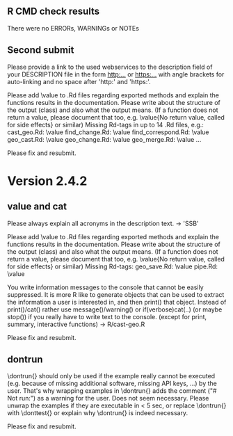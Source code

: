 ## R CMD check results
There were no ERRORs, WARNINGs or NOTEs

## Second submit
Please provide a link to the used webservices to the description field of your DESCRIPTION file in the form <http:...> or <https:...> with angle brackets for auto-linking and no space after 'http:' and 'https:'.

Please add \value to .Rd files regarding exported methods and explain the functions results in the documentation. Please write about the structure of the output (class) and also what the output means. (If a function does not return a value, please document that too, e.g. 
\value{No return value, called for side effects} or similar) Missing Rd-tags in up to 14 .Rd files, e.g.:
      cast_geo.Rd: \value
      find_change.Rd: \value
      find_correspond.Rd: \value
      geo_cast.Rd: \value
      geo_change.Rd: \value
      geo_merge.Rd: \value
      ...


Please fix and resubmit.

# Version 2.4.2
## value and cat
Please always explain all acronyms in the description text. -> 'SSB'

Please add \value to .Rd files regarding exported methods and explain
the functions results in the documentation. Please write about the
structure of the output (class) and also what the output means. (If a
function does not return a value, please document that too, e.g.
\value{No return value, called for side effects} or similar)
Missing Rd-tags:
      geo_save.Rd: \value
      pipe.Rd: \value

You write information messages to the console that cannot be easily
suppressed.
It is more R like to generate objects that can be used to extract the
information a user is interested in, and then print() that object.
Instead of print()/cat() rather use message()/warning() or
if(verbose)cat(..) (or maybe stop()) if you really have to write text to
the console. (except for print, summary, interactive functions) ->
R/cast-geo.R

Please fix and resubmit.

## dontrun

\dontrun{} should only be used if the example really cannot be executed
(e.g. because of missing additional software, missing API keys, ...) by
the user. That's why wrapping examples in \dontrun{} adds the comment
("# Not run:") as a warning for the user.
Does not seem necessary.
Please unwrap the examples if they are executable in < 5 sec, or replace
\dontrun{} with \donttest{} or explain why \dontrun{} is indeed necessary.

Please fix and resubmit.
